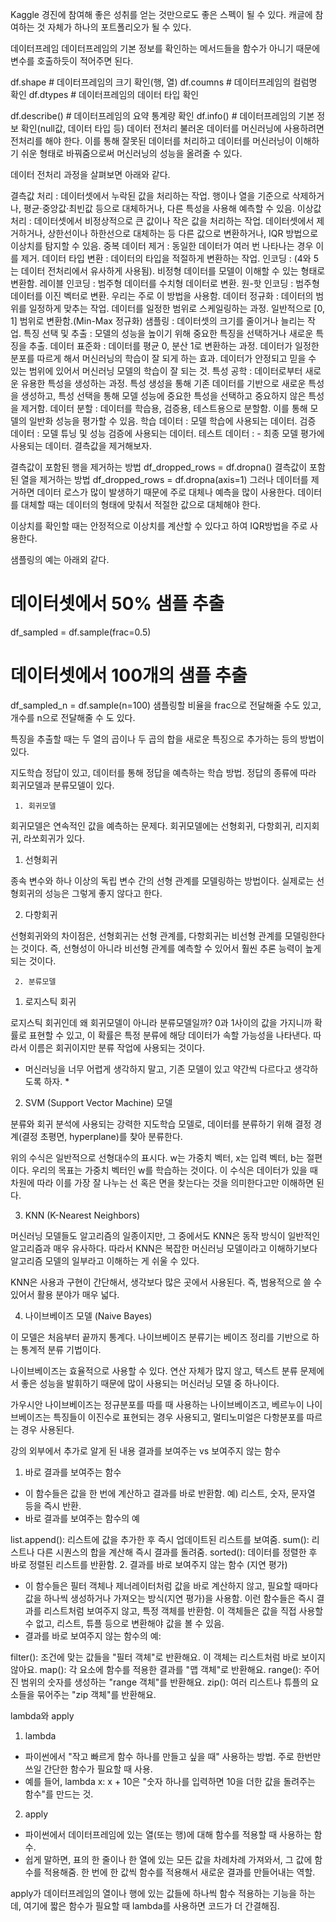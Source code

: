 Kaggle
경진에 참여해 좋은 성취를 얻는 것만으로도 좋은 스펙이 될 수 있다. 캐글에 참여하는 것 자체가 하나의 포트폴리오가 될 수 있다.



데이터프레임
데이터프레임의 기본 정보를 확인하는 메서드들을 함수가 아니기 때문에 변수를 호출하듯이 적어주면 된다.

df.shape # 데이터프레임의 크기 확인(행, 열)
df.coumns # 데이터프레임의 컬럼명 확인
df.dtypes # 데이터프레임의 데이터 타입 확인

df.describe() # 데이터프레임의 요약 통계량 확인
df.info() # 데이터프레임의 기본 정보 확인(null값, 데이터 타입 등)
데이터 전처리
불러온 데이터를 머신러닝에 사용하려면 전처리를 해야 한다. 이를 통해 잘못된 데이터를 처리하고 데이터를 머신러닝이 이해하기 쉬운 형태로 바꿔줌으로써 머신러닝의 성능을 올려줄 수 있다.

데이터 전처리 과정을 살펴보면 아래와 같다.

결측값 처리 : 데이터셋에서 누락된 값을 처리하는 작업.
행이나 열을 기준으로 삭제하거나, 평균·중앙값·최빈값 등으로 대체하거나, 다른 특성을 사용해 예측할 수 있음.
이상값 처리 : 데이터셋에서 비정상적으로 큰 값이나 작은 값을 처리하는 작업.
데이터셋에서 제거하거나, 상한선이나 하한선으로 대체하는 등 다른 값으로 변환하거나, IQR 방법으로 이상치를 탐지할 수 있음.
중복 데이터 제거 : 동일한 데이터가 여러 번 나타나는 경우 이를 제거.
데이터 타입 변환 : 데이터의 타입을 적절하게 변환하는 작업.
인코딩 : (4와 5는 데이터 전처리에서 유사하게 사용됨). 비정형 데이터를 모델이 이해할 수 있는 형태로 변환함.
레이블 인코딩 : 범주형 데이터를 수치형 데이터로 변환.
원-핫 인코딩 : 범주형 데이터를 이진 벡터로 변환. 우리는 주로 이 방법을 사용함.
데이터 정규화 : 데이터의 범위를 일정하게 맞추는 작업.
데이터를 일정한 범위로 스케일링하는 과정. 일반적으로 [0, 1] 범위로 변환함.(Min-Max 정규화)
샘플링 : 데이터셋의 크기를 줄이거나 늘리는 작업.
특징 선택 및 추출 : 모델의 성능을 높이기 위해 중요한 특징을 선택하거나 새로운 특징을 추출.
데이터 표준화 : 데이터를 평균 0, 분산 1로 변환하는 과정.
데이터가 일정한 분포를 따르게 해서 머신러닝의 학습이 잘 되게 하는 효과.
데이터가 안정되고 믿을 수 있는 범위에 있어서 머신러닝 모델의 학습이 잘 되는 것.
특성 공학 : 데이터로부터 새로운 유용한 특성을 생성하는 과정.
특성 생성을 통해 기존 데이터를 기반으로 새로운 특성을 생성하고, 특성 선택을 통해 모델 성능에 중요한 특성을 선택하고 중요하지 않은 특성을 제거함.
데이터 분할 : 데이터를 학습용, 검증용, 테스트용으로 분할함. 이를 통해 모델의 일반화 성능을 평가할 수 있음.
학습 데이터 : 모델 학습에 사용되는 데이터.
검증 데이터 : 모델 튜닝 및 성능 검증에 사용되는 데이터.
테스트 데이터 : - 최종 모델 평가에 사용되는 데이터.
결측값을 제거해보자.

결측값이 포함된 행을 제거하는 방법
df_dropped_rows = df.dropna()
결측값이 포함된 열을 제거하는 방법
df_dropped_rows = df.dropna(axis=1)
그러나 데이터를 제거하면 데이터 로스가 많이 발생하기 때문에 주로 대체나 예측을 많이 사용한다. 데이터를 대체할 때는 데이터의 형태에 맞춰서 적절한 값으로 대체해야 한다.



이상치를 확인할 때는 안정적으로 이상치를 계산할 수 있다고 하여 IQR방법을 주로 사용한다.



샘플링의 예는 아래외 같다.

# 데이터셋에서 50% 샘플 추출
df_sampled = df.sample(frac=0.5)

# 데이터셋에서 100개의 샘플 추출
df_sampled_n = df.sample(n=100)
샘플링할 비율을 frac으로 전달해줄 수도 있고, 개수를 n으로 전달해줄 수 도 있다.



특징을 추출할 때는 두 열의 곱이나 두 곱의 합을 새로운 특징으로 추가하는 등의 방법이 있다.

지도학습
정답이 있고, 데이터를 통해 정답을 예측하는 학습 방법. 정답의 종류에 따라 회귀모델과 분류모델이 있다.

     1. 회귀모델
회귀모델은 연속적인 값을 예측하는 문제다. 회귀모델에는 선형회귀, 다항회귀, 리지회귀, 라쏘회귀가 있다.



1) 선형회귀

종속 변수와 하나 이상의 독립 변수 간의 선형 관계를 모델링하는 방법이다. 실제로는 선형회귀의 성능은 그렇게 좋지 않다고 한다.



2) 다항회귀

선형회귀와의 차이점은, 선형회귀는 선형 관계를, 다항회귀는 비선형 관계를 모델링한다는 것이다. 즉, 선형성이 아니라 비선형 관계를 예측할 수 있어서 훨씬 추론 능력이 높게 되는 것이다.



     2. 분류모델
1) 로지스틱 회귀

로지스틱 회귀인데 왜 회귀모델이 아니라 분류모델일까? 0과 1사이의 값을 가지니까 확률로 표현할 수 있고, 이 확률은 특정 분류에 해당 데이터가 속할 가능성을 나타낸다. 따라서 이름은 회귀이지만 분류 작업에 사용되는 것이다.



* 머신러닝을 너무 어렵게 생각하지 말고, 기존 모델이 있고 약간씩 다르다고 생각하도록 하자. *



2) SVM (Support Vector Machine) 모델

분류와 회귀 분석에 사용되는 강력한 지도학습 모델로, 데이터를 분류하기 위해 결정 경계(결정 초평면, hyperplane)를 찾아 분류한다.


위의 수식은 일반적으로 선형대수의 표시다. w는 가중치 벡터, x는 입력 벡터, b는 절편이다. 우리의 목표는 가중치 벡터인 w를 학습하는 것이다. 이 수식은 데이터가 있을 때 차원에 따라 이를 가장 잘 나누는 선 혹은 면을 찾는다는 것을 의미한다고만 이해하면 된다.



3) KNN (K-Nearest Neighbors) 

머신러닝 모델들도 알고리즘의 일종이지만, 그 중에서도 KNN은 동작 방식이 일반적인 알고리즘과 매우 유사하다. 따라서 KNN은 복잡한 머신러닝 모델이라고 이해하기보다 알고리즘 모델의 일부라고 이해하는 게 쉬울 수 있다. 

KNN은 사용과 구현이 간단해서, 생각보다 많은 곳에서 사용된다. 즉, 범용적으로 쓸 수 있어서 활용 분야가 매우 넓다.



4) 나이브베이즈 모델 (Naive Bayes) 

이 모델은 처음부터 끝까지 통계다. 나이브베이즈 분류기는 베이즈 정리를 기반으로 하는 통계적 분류 기법이다.

나이브베이즈는 효율적으로 사용할 수 있다. 연산 자체가 많지 않고, 텍스트 분류 문제에서 좋은 성능을 발휘하기 때문에 많이 사용되는 머신러닝 모델 중 하나이다.



가우시안 나이브베이즈는 정규분포를 따를 때 사용하는 나이브베이즈고, 베르누이 나이브베이즈는 특징들이 이진수로 표현되는 경우 사용되고, 멀티노미얼은 다항분포를 따르는 경우 사용된다. 







   강의 외부에서 추가로 알게 된 내용
결과를 보여주는 vs 보여주지 않는 함수
1. 바로 결과를 보여주는 함수

- 이 함수들은 값을 한 번에 계산하고 결과를 바로 반환함. 예) 리스트, 숫자, 문자열 등을 즉시 반환.
- 바로 결과를 보여주는 함수의 예

list.append(): 리스트에 값을 추가한 후 즉시 업데이트된 리스트를 보여줌.
sum(): 리스트나 다른 시퀀스의 합을 계산해 즉시 결과를 돌려줌.
sorted(): 데이터를 정렬한 후 바로 정렬된 리스트를 반환함.
2. 결과를 바로 보여주지 않는 함수 (지연 평가)
- 이 함수들은 필터 객체나 제너레이터처럼 값을 바로 계산하지 않고, 필요할 때마다 값을 하나씩 생성하거나 가져오는 방식(지연 평가)을 사용함. 이런 함수들은 즉시 결과를 리스트처럼 보여주지 않고, 특정 객체를 반환함. 이 객체들은 값을 직접 사용할 수 없고, 리스트, 튜플 등으로 변환해야 값을 볼 수 있음.
- 결과를 바로 보여주지 않는 함수의 예:

filter(): 조건에 맞는 값들을 "필터 객체"로 반환해요. 이 객체는 리스트처럼 바로 보이지 않아요.
map(): 각 요소에 함수를 적용한 결과를 "맵 객체"로 반환해요.
range(): 주어진 범위의 숫자를 생성하는 "range 객체"를 반환해요.
zip(): 여러 리스트나 튜플의 요소들을 묶어주는 "zip 객체"를 반환해요.


lambda와 apply
1. lambda
- 파이썬에서 "작고 빠르게 함수 하나를 만들고 싶을 때" 사용하는 방법. 주로 한번만 쓰일 간단한 함수가 필요할 때 사용.
- 예를 들어, lambda x: x + 10은 "숫자 하나를 입력하면 10을 더한 값을 돌려주는 함수"를 만드는 것.

2. apply
- 파이썬에서 데이터프레임에 있는 열(또는 행)에 대해 함수를 적용할 때 사용하는 함수.
- 쉽게 말하면, 표의 한 줄이나 한 열에 있는 모든 값을 차례차례 가져와서, 그 값에 함수를 적용해줌. 한 번에 한 값씩 함수를 적용해서 새로운 결과를 만들어내는 역할.



apply가 데이터프레임의 열이나 행에 있는 값들에 하나씩 함수 적용하는 기능을 하는데, 여기에 짧은 함수가 필요할 때 lambda를 사용하면 코드가 더 간결해짐.